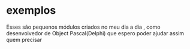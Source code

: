 # exemplos
Esses são pequenos módulos criados no meu dia a dia , como desenvolvedor de Object Pascal(Delphi) que espero poder ajudar assim quem precisar
